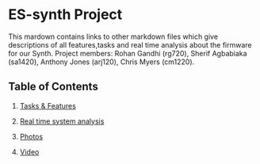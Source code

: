 # ES-synth Project

This mardown contains links to other markdown files which give descriptions of all features,tasks and real time analysis about the firmware for our Synth. 
Project members: Rohan Gandhi (rg720), Sherif Agbabiaka (sa1420), Anthony Jones (arj120), Chris Myers (cm1220).

## Table of Contents

1. [Tasks & Features](Tasks&Features.md)

2. [Real time system analysis](Realtimesystemanalysis.md)

3. [Photos](##Photos) 

4. [Video](##Video)

